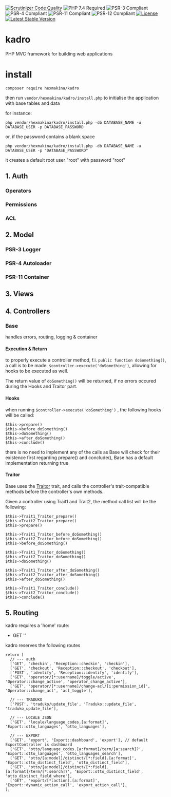 [![Scrutinizer Code Quality](https://scrutinizer-ci.com/g/HexMakina/kadro/badges/quality-score.png?b=main)](https://scrutinizer-ci.com/g/HexMakina/kadro/?branch=main)
<img src="https://img.shields.io/badge/PHP-7.4-brightgreen" alt="PHP 7.4 Required" />
<img src="https://img.shields.io/badge/PSR-3-brightgreen" alt="PSR-3 Compliant" />
<img src="https://img.shields.io/badge/PSR-4-brightgreen" alt="PSR-4 Compliant" />
<img src="https://img.shields.io/badge/PSR-11-brightgreen" alt="PSR-11 Compliant" />
<img src="https://img.shields.io/badge/PSR-12-brightgreen" alt="PSR-12 Compliant" />
[![License](http://poser.pugx.org/hexmakina/kadro/license)](https://packagist.org/packages/hexmakina/kadro)
[![Latest Stable Version](http://poser.pugx.org/hexmakina/kadro/v)](https://packagist.org/packages/hexmakina/kadro)
# kadro
PHP MVC framework for building web applications

# install 
`composer require hexmakina/kadro`

then run `vendor/hexmakina/kadro/install.php` to initialise the application with base tables and data

for instance: 

`php vendor/hexmakina/kadro/install.php -db DATABASE_NAME -u DATABASE_USER -p DATABASE_PASSWORD`

or, if the password contains a blank space

`php vendor/hexmakina/kadro/install.php -db DATABASE_NAME -u DATABASE_USER -p "DATABASE_PASSWORD"`

it creates a default root user "root" with password "root"

## 1. Auth
### Operators
### Permissions
### ACL

## 2. Model
### PSR-3 Logger
### PSR-4 Autoloader
### PSR-11 Container

## 3. Views

## 4. Controllers

### Base

handles errors, routing, logging & container

#### Execution & Return
to properly execute a controller method, f.i. `public function doSomething()`, a call is to be made: `$controller->execute('doSomething')`, allowing for hooks to be executed as well.

The return value of `doSomething()` will be returned, if no errors occured during the Hooks and Traitor part.

#### Hooks
when running `$controller->execute('doSomething')` , the following hooks will be called:
```
$this->prepare()
$this->before_doSomething()
$this->doSomething()
$this->after_doSomething()
$this->conclude()
```

there is no need to implement any of the calls as Base will check for their existence first
regarding prepare() and conclude(), Base has a default implementation returning true  

#### Traitor
Base uses the [Traitor](https://github.com/HexMakina/Traitor) trait, and calls the controller's trait-compatible methods before the controller's own methods.

Given a controller using Trait1 and Trait2, the method call list will be the following:
```
$this->Trait1_Traitor_prepare()
$this->Trait2_Traitor_prepare()
$this->prepare()

$this->Trait1_Traitor_before_doSomething()
$this->Trait2_Traitor_before_doSomething()
$this->before_doSomething()

$this->Trait1_Traitor_doSomething()
$this->Trait2_Traitor_doSomething()
$this->doSomething()

$this->Trait1_Traitor_after_doSomething()
$this->Trait2_Traitor_after_doSomething()
$this->after_doSomething()

$this->Trait1_Traitor_conclude()
$this->Trait2_Traitor_conclude()
$this->conclude()
```

## 5. Routing

kadro requires a 'home' route:
- GET ''

kadro reserves the following routes
```
return [
  // --- auth
  ['GET', 'checkin', 'Reception::checkin', 'checkin'],
  ['GET', 'checkout', 'Reception::checkout', 'checkout'],
  ['POST', 'identify', 'Reception::identify', 'identify'],
  ['GET', 'operator/[*:username]/toggle/active', 'Operator::change_active', 'operator_change_active'],
  ['GET', 'operator/[*:username]/change-acl/[i:permission_id]', 'Operator::change_acl', 'acl_toggle'],

  // --- TRADUKO
  ['POST', 'traduko/update_file', 'Traduko::update_file', 'traduko_update_file'],

  // --- LOCALE JSON
  ['GET', 'locale/language_codes.[a:format]', 'Export::otto_languages', 'otto_languages'],

  // --- EXPORT
  ['GET', 'export', 'Export::dashboard', 'export'], // default ExportController is dashboard
  ['GET', 'otto/language_codes.[a:format]/term/[a:search]?', 'Export::otto_languages', 'otto_languages_search'],
  ['GET', 'otto/[a:model]/distinct/[*:field].[a:format]', 'Export::otto_distinct_field', 'otto_distinct_field'],
  ['GET', 'otto/[a:model]/distinct/[*:field].[a:format]/term/[*:search]?', 'Export::otto_distinct_field', 'otto_distinct_field_where'],
  ['GET', 'export/[*:action].[a:format]', 'Export::dynamic_action_call', 'export_action_call'],
];
```
